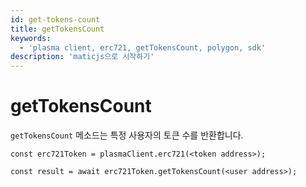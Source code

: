 ```yaml
---
id: get-tokens-count
title: getTokensCount
keywords:
  - 'plasma client, erc721, getTokensCount, polygon, sdk'
description: 'maticjs으로 시작하기'
---
```


# getTokensCount

`getTokensCount` 메소드는 특정 사용자의 토큰 수를 반환합니다.

```
const erc721Token = plasmaClient.erc721(<token address>);

const result = await erc721Token.getTokensCount(<user address>);

```
